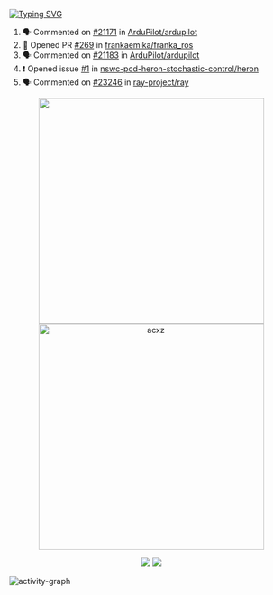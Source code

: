 [![Typing SVG](https://readme-typing-svg.herokuapp.com?size=16&color=AFFFA3&multiline=true&height=75&lines=contributing+to+robotics%2Faerospace%2Fml%2Fgpu+software;packaging+it+for+archlinux;ricer)](https://git.io/typing-svg)

<!--START_SECTION:activity-->
1. 🗣 Commented on [#21171](https://github.com/ArduPilot/ardupilot/issues/21171) in [ArduPilot/ardupilot](https://github.com/ArduPilot/ardupilot)
2. 💪 Opened PR [#269](https://github.com/frankaemika/franka_ros/pull/269) in [frankaemika/franka_ros](https://github.com/frankaemika/franka_ros)
3. 🗣 Commented on [#21183](https://github.com/ArduPilot/ardupilot/issues/21183) in [ArduPilot/ardupilot](https://github.com/ArduPilot/ardupilot)
4. ❗️ Opened issue [#1](https://github.com/nswc-pcd-heron-stochastic-control/heron/issues/1) in [nswc-pcd-heron-stochastic-control/heron](https://github.com/nswc-pcd-heron-stochastic-control/heron)
5. 🗣 Commented on [#23246](https://github.com/ray-project/ray/issues/23246) in [ray-project/ray](https://github.com/ray-project/ray)
<!--END_SECTION:activity-->

<p align="center">
  <img width="400em" src=https://github-readme-stats.vercel.app/api?username=acxz&include_all_commits=true&show_icons=true />
  <img width="400em" src="https://github-readme-streak-stats.herokuapp.com/?user=acxz&" alt="acxz" />
</p>

<p align="center">
  <img src=https://github-readme-stats.vercel.app/api/top-langs/?username=acxz&layout=compact />
  <img src=https://github-profile-trophy.vercel.app/?username=acxz&row=2&column=4 />
</p>

![activity-graph](https://activity-graph.herokuapp.com/graph?username=acxz&theme=aqua)
